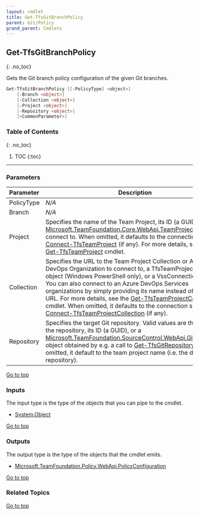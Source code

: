 ```yaml
---
layout: cmdlet
title: Get-TfsGitBranchPolicy
parent: Git/Policy
grand_parent: Cmdlets
---
```

## Get-TfsGitBranchPolicy
{: .no_toc}

Gets the Git branch policy configuration of the given Git branches.

```powershell
Get-TfsGitBranchPolicy [[-PolicyType] <object>]
    [-Branch <object>]
    [-Collection <object>]
    [-Project <object>]
    [-Repository <object>]
    [<CommonParameter>]

```

### Table of Contents
{: .no_toc}

1. TOC
{:toc}

-----
### Parameters

| Parameter | Description |
|:----------|-------------|
 | PolicyType | _N/A_ |
 | Branch | _N/A_ |
 | Project | Specifies the name of the Team Project, its ID (a GUID), or a [Microsoft.TeamFoundation.Core.WebApi.TeamProject](https://docs.microsoft.com/en-us/dotnet/api/Microsoft.TeamFoundation.Core.WebApi.TeamProject) object to connect to. When omitted, it defaults to the connection set by [Connect-TfsTeamProject](https://tfscmdlets.dev/Cmdlets/Connection/Connect-TfsTeamProject) (if any). For more details, see the [Get-TfsTeamProject](https://tfscmdlets.dev/Cmdlets/TeamProject/Get-TfsTeamProject) cmdlet. |
 | Collection | Specifies the URL to the Team Project Collection or Azure DevOps Organization to connect to, a TfsTeamProjectCollection object (Windows PowerShell only), or a VssConnection object. You can also connect to an Azure DevOps Services organizations by simply providing its name instead of the full URL. For more details, see the [Get-TfsTeamProjectCollection](https://tfscmdlets.dev/Cmdlets/TeamProjectCollection/Get-TfsTeamProjectCollection) cmdlet. When omitted, it defaults to the connection set by [Connect-TfsTeamProjectCollection](https://tfscmdlets.dev/Cmdlets/Connection/Connect-TfsTeamProjectCollection) (if any). |
 | Repository | Specifies the target Git repository. Valid values are the name of the repository, its ID (a GUID), or a [Microsoft.TeamFoundation.SourceControl.WebApi.GitRepository](https://docs.microsoft.com/en-us/dotnet/api/Microsoft.TeamFoundation.SourceControl.WebApi.GitRepository) object obtained by e.g. a call to [Get-TfsGitRepository](https://tfscmdlets.dev/Cmdlets/Git/Repository/Get-TfsGitRepository). When omitted, it default to the team project name (i.e. the default repository). |
 
[Go to top](#get-tfsgitbranchpolicy)

### Inputs

The input type is the type of the objects that you can pipe to the cmdlet.

* [System.Object](https://docs.microsoft.com/en-us/dotnet/api/System.Object)

[Go to top](#get-tfsgitbranchpolicy)

### Outputs

The output type is the type of the objects that the cmdlet emits.

* [Microsoft.TeamFoundation.Policy.WebApi.PolicyConfiguration](https://docs.microsoft.com/en-us/dotnet/api/Microsoft.TeamFoundation.Policy.WebApi.PolicyConfiguration)

[Go to top](#get-tfsgitbranchpolicy)

### Related Topics



[Go to top](#get-tfsgitbranchpolicy)


